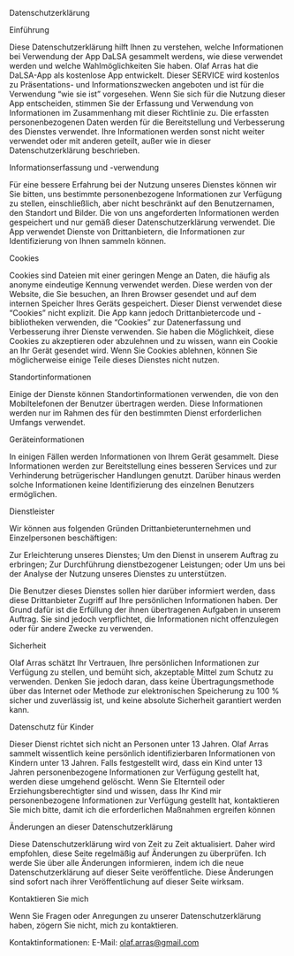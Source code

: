 Datenschutzerklärung

Einführung

Diese Datenschutzerklärung hilft Ihnen zu verstehen, welche Informationen bei Verwendung der App DaLSA gesammelt werdens, wie diese verwendet werden und welche Wahlmöglichkeiten Sie haben. 
Olaf Arras hat die DaLSA-App als kostenlose App entwickelt. Dieser SERVICE wird kostenlos zu Präsentations- und Informationszwecken angeboten und ist für die Verwendung “wie sie ist” vorgesehen. 
Wenn Sie sich für die Nutzung dieser App entscheiden, stimmen Sie der Erfassung und Verwendung von Informationen im Zusammenhang mit dieser Richtlinie zu. 
Die erfassten personenbezogenen Daten werden für die Bereitstellung und Verbesserung des Dienstes verwendet. Ihre Informationen werden sonst nicht weiter verwendet oder mit anderen geteilt, 
außer wie in dieser Datenschutzerklärung beschrieben. 

Informationserfassung und -verwendung

Für eine bessere Erfahrung bei der Nutzung unseres Dienstes können wir Sie bitten, uns bestimmte personenbezogene Informationen zur Verfügung zu stellen, einschließlich, 
aber nicht beschränkt auf den Benutzernamen, den Standort und Bilder. Die von uns angeforderten Informationen werden gespeichert und nur gemäß dieser Datenschutzerklärung verwendet. 
Die App verwendet Dienste von Drittanbietern, die Informationen zur Identifizierung von Ihnen sammeln können. 

Cookies

Cookies sind Dateien mit einer geringen Menge an Daten, die häufig als anonyme eindeutige Kennung verwendet werden. Diese werden von der Website, die Sie besuchen, an Ihren Browser gesendet
und auf dem internen Speicher Ihres Geräts gespeichert.
Dieser Dienst verwendet diese “Cookies” nicht explizit. Die App kann jedoch Drittanbietercode und -bibliotheken verwenden, die “Cookies” zur Datenerfassung und Verbesserung ihrer Dienste verwenden. 
Sie haben die Möglichkeit, diese Cookies zu akzeptieren oder abzulehnen und zu wissen, wann ein Cookie an Ihr Gerät gesendet wird. 
Wenn Sie Cookies ablehnen, können Sie möglicherweise einige Teile dieses Dienstes nicht nutzen. 

Standortinformationen

Einige der Dienste können Standortinformationen verwenden, die von den Mobiltelefonen der Benutzer übertragen werden. Diese Informationen werden nur im Rahmen des für den bestimmten Dienst erforderlichen Umfangs verwendet. 

Geräteinformationen

In einigen Fällen werden Informationen von Ihrem Gerät gesammelt. Diese Informationen werden zur Bereitstellung eines besseren Services und zur Verhinderung betrügerischer Handlungen genutzt. 
Darüber hinaus werden solche Informationen keine Identifizierung des einzelnen Benutzers ermöglichen. 

Dienstleister

Wir können aus folgenden Gründen Drittanbieterunternehmen und Einzelpersonen beschäftigen:

Zur Erleichterung unseres Dienstes; Um den Dienst in unserem Auftrag zu erbringen;
Zur Durchführung dienstbezogener Leistungen; oder
Um uns bei der Analyse der Nutzung unseres Dienstes zu unterstützen.

Die Benutzer dieses Dienstes sollen hier darüber informiert werden, dass diese Drittanbieter Zugriff auf Ihre persönlichen Informationen haben. 
Der Grund dafür ist die Erfüllung der ihnen übertragenen Aufgaben in unserem Auftrag. Sie sind jedoch verpflichtet, die Informationen nicht offenzulegen oder für andere Zwecke zu verwenden. 

Sicherheit

Olaf Arras schätzt Ihr Vertrauen, Ihre persönlichen Informationen zur Verfügung zu stellen, und bemüht sich, akzeptable Mittel zum Schutz zu verwenden. 
Denken Sie jedoch daran, dass keine Übertragungsmethode über das Internet oder Methode zur elektronischen Speicherung zu 100 % sicher und zuverlässig ist, und keine absolute Sicherheit garantiert werden kann. 

Datenschutz für Kinder

Dieser Dienst richtet sich nicht an Personen unter 13 Jahren. Olaf Arras sammelt wissentlich keine persönlich identifizierbaren Informationen von Kindern unter 13 Jahren. 
Falls festgestellt wird, dass ein Kind unter 13 Jahren personenbezogene Informationen zur Verfügung gestellt hat, werden diese umgehend gelöscht. 
Wenn Sie Elternteil oder Erziehungsberechtigter sind und wissen, dass Ihr Kind mir personenbezogene Informationen zur Verfügung gestellt hat, 
kontaktieren Sie mich bitte, damit ich die erforderlichen Maßnahmen ergreifen können

Änderungen an dieser Datenschutzerklärung

Diese Datenschutzerklärung wird von Zeit zu Zeit aktualisiert. Daher wird empfohlen, diese Seite regelmäßig auf Änderungen zu überprüfen.
Ich werde Sie über alle Änderungen informieren, indem ich die neue Datenschutzerklärung auf dieser Seite veröffentliche. Diese Änderungen sind sofort nach ihrer Veröffentlichung auf dieser Seite wirksam.

Kontaktieren Sie mich

Wenn Sie Fragen oder Anregungen zu unserer Datenschutzerklärung haben, zögern Sie nicht, mich zu kontaktieren.

Kontaktinformationen: E-Mail: olaf.arras@gmail.com
